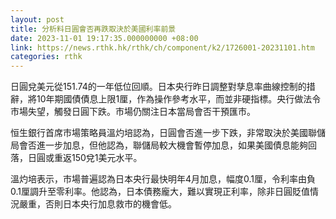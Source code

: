 ```yaml
---
layout: post
title: 分析料日圓會否再跌取決於美國利率前景
date: 2023-11-01 19:17:35.000000000 +08:00
link: https://news.rthk.hk/rthk/ch/component/k2/1726001-20231101.htm
categories: rthk
---
```


日圓兌美元從151.74的一年低位回順。日本央行昨日調整對孳息率曲線控制的措辭，將10年期國債債息上限1厘，作為操作參考水平，而並非硬指標。央行做法令市場失望，觸發日圓下跌。市場仍關注日本當局會否干預匯市。

恒生銀行首席市場策略員溫灼培認為，日圓會否進一步下跌，非常取決於美國聯儲局會否進一步加息，但他認為，聯儲局較大機會暫停加息，如果美國債息能夠回落，日圓或重返150兌1美元水平。

溫灼培表示，市場普遍認為日本央行最快明年4月加息，幅度0.1厘，令利率由負0.1厘調升至零利率。他認為，日本債務龐大，難以實現正利率，除非日圓貶值情況嚴重，否則日本央行加息救市的機會低。
